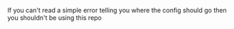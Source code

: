 If you can't read a simple error telling you where the config should go then you shouldn't be using this repo

